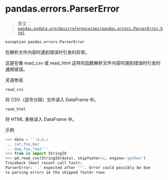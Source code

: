 # pandas.errors.ParserError

> 原文：[`pandas.pydata.org/docs/reference/api/pandas.errors.ParserError.html`](https://pandas.pydata.org/docs/reference/api/pandas.errors.ParserError.html)

```py
exception pandas.errors.ParserError
```

在解析文件内容时遇到错误时引发的异常。

这是在像 read_csv 或 read_html 这样的函数解析文件内容时遇到错误时引发的通用错误。

另请参阅

`read_csv`

将 CSV（逗号分隔）文件读入 DataFrame 中。

`read_html`

将 HTML 表格读入 DataFrame 中。

示例

```py
>>> data = '''a,b,c
... cat,foo,bar
... dog,foo,"baz'''
>>> from io import StringIO
>>> pd.read_csv(StringIO(data), skipfooter=1, engine='python')
Traceback (most recent call last):
ParserError: ',' expected after '"'. Error could possibly be due
to parsing errors in the skipped footer rows 
```
